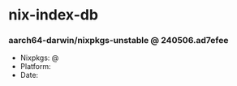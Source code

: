 # nix-index-db
### aarch64-darwin/nixpkgs-unstable @ 240506.ad7efee
- Nixpkgs: @[](https://github.com/NixOS/nixpkgs/commit/ad7efee13e0d216bf29992311536fce1d3eefbef)
- Platform: 
- Date: 
